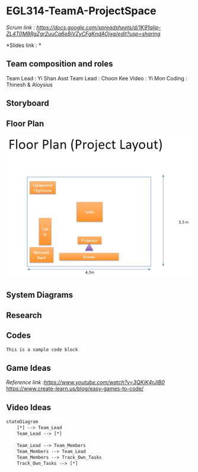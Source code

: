 # EGL314-TeamA-ProjectSpace
*Scrum link : https://docs.google.com/spreadsheets/d/1K91aIip-ZL4T0M8RgZgr2uuCa6e8iVZyCFgKndAOjxg/edit?usp=sharing*

*Slides link : *
## Team composition and roles
Team Lead : Yi Shan
Asst Team Lead : Choon Kee
Video : Yi Mon
Coding : Thinesh & Aloysius
## Storyboard

## Floor Plan
![Alt text](imgs\floorplan.jpg)

## System Diagrams 

## Research 

## Codes
```
This is a sample code block

```
## Game Ideas
*Reference link :https://www.youtube.com/watch?v=3QKiK4rJIB0*
https://www.create-learn.us/blog/easy-games-to-code/

## Video Ideas


```mermaid
stateDiagram
    [*] --> Team_Lead
    Team_Lead --> [*]

    Team_Lead --> Team_Members
    Team_Members --> Team_Lead
    Team_Members --> Track_Own_Tasks
    Track_Own_Tasks --> [*]
```
